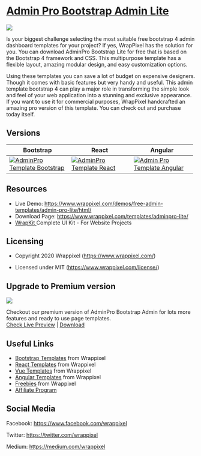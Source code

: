 <!-- # admin-pro-lite -->
<!-- Heading of Template -->
<h1>
  <a href="https://wrappixel.com/demos/angular-admin-templates/admin-pro-angular-lite/angular">Admin Pro Bootstrap Admin Lite</a>
</h1>

<!-- Main image of Template -->
<a target="_blank" href="https://www.wrappixel.com/wp-content/uploads/edd/2020/04/adminpro-angular-lite-y.jpg">
  <img src="https://www.wrappixel.com/wp-content/uploads/edd/2020/04/adminpro-angular-lite-y.jpg" />
</a>


<!-- <h4><a href="https://wrappixel.com/demos/free-admin-templates/admin-pro-lite/html/index.html">Free Version Demo Link</a></h4> -->

<!-- Description of Template -->
<p>
  Is your biggest challenge selecting the most suitable free bootstrap 4 admin dashboard templates for your project? If yes, WrapPixel has the solution for you. You can download AdminPro Bootstrap Lite for free that is based on the Bootstrap 4 framework and CSS. This multipurpose template has a flexible layout, amazing modular design, and easy customization options. 
</p>

<p>
  Using these templates you can save a lot of budget on expensive designers. Though it comes with basic features but very handy and useful. This admin template bootstrap 4 can play a major role in transforming the simple look and feel of your web application into a stunning and exclusive appearance. If you want to use it for commercial purposes, WrapPixel handcrafted an amazing pro version of this template. You can check out and purchase today itself.
</p>

<!-- Versions of Template -->
<h2><a id="user-content-versions" class="anchor" aria-hidden="true" href="#versions"></a>Versions</h2>
<table>
<thead>
<tr>
<th>Bootstrap</th>
<th>React</th>
<th>Angular</th>
</tr>
</thead>
<tbody>
<tr>
<td>
  <a href="https://www.wrappixel.com/templates/adminpro/" rel="nofollow" width="150px">
    <img src="https://www.wrappixel.com/wp-content/uploads/edd/2020/04/adminpro-bootstrap-admin-template-y.jpg" alt="AdminPro Template  Bootstrap" style="max-width:150px;">
  </a>
</td>
<td>
  <a href="https://www.wrappixel.com/templates/adminpro-react-redux-admin/" rel="nofollow" width="150px">
    <img src="https://www.wrappixel.com/wp-content/uploads/edd/2020/04/adminpro-react-dashboard-y.jpg" alt="AdminPro Template  React" style="max-width:150px;">
  </a>
</td>
  <td>
  <a href="https://www.wrappixel.com/templates/adminpro-angular-dashboard/" rel="nofollow" width="150px">
    <img src="https://www.wrappixel.com/wp-content/uploads/edd/2020/04/adminpro-angular-dashboard-y.jpg" alt="Admin Pro Template  Angular" style="max-width:150px;">
  </a>
</td>
</tr>
</tbody>
</table>

<!-- Resources of Template -->
<h2>Resources</h2>
<ul>
<li>  
  Live Demo: <a href="https://www.wrappixel.com/demos/free-admin-templates/admin-pro-lite/html/" rel="nofollow">https://www.wrappixel.com/demos/free-admin-templates/admin-pro-lite/html/</a>
</li>
<li>
    Download Page: <a href="https://www.wrappixel.com/templates/adminpro-lite/" rel="nofollow">
  https://www.wrappixel.com/templates/adminpro-lite/</a>
</li>
<li>
    <a href="https://www.wrappixel.com/templates/wrapkit/#demos" rel="nofollow">WrapKit </a>Complete UI Kit - For Website Projects
</li>
</ul>

<!-- Licensing of Template -->
<h2>Licensing</h2>
<ul>
  <li>
    <p>Copyright 2020 Wrappixel (<a href="https://www.wrappixel.com/" rel="nofollow">https://www.wrappixel.com/</a>)</p>
  </li>
  <li>
    <p>Licensed under MIT (<a href="https://www.wrappixel.com/license/">https://www.wrappixel.com/license/</a>)</p>
  </li>
</ul>

<!-- ## Pro Version -->

<!-- <a href="https://www.wrappixel.com/templates/adminpro/"><img src="https://www.wrappixel.com/wp-content/uploads/2019/01/adminpro-bootstrap-nw-1.jpg"/></a><br/> -->

<!-- <h4><a href="https://www.wrappixel.com/demos/admin-templates/admin-pro/main/index2.html">Demo</a></h4> -->

<!-- Upgrade to Premium version of Template -->
<h2>Upgrade to Premium version</h2>
<a target="_blank" href="https://www.wrappixel.com/templates/adminpro/">
  <img src="https://www.wrappixel.com/wp-content/uploads/edd/2020/04/adminpro-bootstrap-admin-template-y.jpg"/>
</a>
<p>
   Checkout our premium version of AdminPro Bootstrap Admin for lots more features and ready to use page templates.<br>
   <a href="https://www.wrappixel.com/demos/admin-templates/adminpro-bootstrap-latest/admin-pro/src/main/">Check Live Preview</a> | <a href="https://www.wrappixel.com/templates/adminpro/">Download</a>
</p>

<!-- Useful Links of Template -->
<h2>Useful Links</h2>
<ul>
<li><a href="https://www.wrappixel.com" rel="nofollow">Bootstrap Templates</a> from Wrappixel</li>
<li><a href="https://www.wrappixel.com/templates/category/react-templates/" rel="nofollow">React Templates</a> from Wrappixel</li>
<li><a href="https://www.wrappixel.com/templates/category/vuejs-templates/" rel="nofollow">Vue Templates</a> from Wrappixel</li>
<li><a href="https://www.wrappixel.com/templates/category/angular-templates/" rel="nofollow">Angular Templates</a> from Wrappixel</li>
<li><a href="https://www.wrappixel.com/templates/category/free-templates/" rel="nofollow">Freebies</a> from Wrappixel</li>
<li><a href="https://www.wrappixel.com/affiliate-area/" rel="nofollow">Affiliate Program</a></li>
</ul>

<!-- Social Media of Wrappixel -->
<h2>Social Media</h2>
<p>Facebook: <a href="https://www.facebook.com/wrappixel">https://www.facebook.com/wrappixel</a></p>
<p>Twitter: <a href="https://twitter.com/wrappixel">https://twitter.com/wrappixel</a></p>
<p>Medium: <a href="https://medium.com/wrappixel">https://medium.com/wrappixel</a></p>


